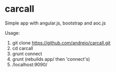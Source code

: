 carcall
=======

Simple app with angular.js, bootstrap and aoc.js

Usage: 

  1. git clone https://github.com/andreio/carcall.git
  2. cd carcall
  3. grunt connect
  3. grunt (rebuilds app/ then 'connect's)
  4. /localhost:9090/

